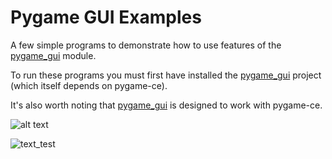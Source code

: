 # Pygame GUI Examples
A few simple programs to demonstrate how to use features of the [pygame_gui](https://github.com/MyreMylar/pygame_gui) module.

To run these programs you must first have installed the [pygame_gui](https://github.com/MyreMylar/pygame_gui) project (which itself depends on pygame-ce). 

It's also worth noting that [pygame_gui](https://github.com/MyreMylar/pygame_gui) is designed to work with pygame-ce. 

![alt text](https://github.com/MyreMylar/pygame_gui_examples/raw/master/docs/example_1.png "Screenshot of a pygame_gui example program")

![text_test](https://user-images.githubusercontent.com/13382426/75631236-0fdef900-5be9-11ea-8853-14a43ec7aed1.png)
